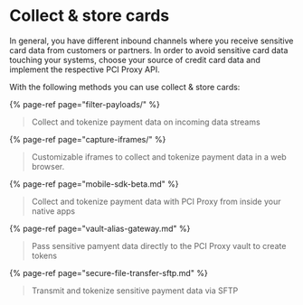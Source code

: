 # Collect & store cards

In general, you have different inbound channels where you receive sensitive card data from customers or partners. In order to avoid sensitive card data touching your systems, choose your source of credit card data and implement the respective PCI Proxy API.

With the following methods you can use collect & store cards:

{% page-ref page="filter-payloads/" %}

> Collect and tokenize payment data on incoming data streams

{% page-ref page="capture-iframes/" %}

> Customizable iframes to collect and tokenize payment data in a web browser.

{% page-ref page="mobile-sdk-beta.md" %}

> Collect and tokenize payment data with PCI Proxy from inside your native apps

{% page-ref page="vault-alias-gateway.md" %}

> Pass sensitive pamyent data directly to the PCI Proxy vault to create tokens

{% page-ref page="secure-file-transfer-sftp.md" %}

> Transmit and tokenize sensitive payment data via SFTP

[  
](https://docs.pci-proxy.com/collect-and-store-cards/secure-file-transfer-sftp)


